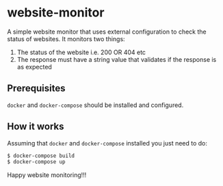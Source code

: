 # website-monitor

A simple website monitor that uses external configuration to check the status of websites. It monitors two things:

1. The status of the website i.e. 200 OR 404 etc
2. The response must have a string value that validates if the response is as expected

## Prerequisites

`docker` and `docker-compose` should be installed and configured.

## How it works

Assuming that `docker`  and `docker-compose` installed you just need to do:

```sh
$ docker-compose build
$ docker-compose up
```

Happy website monitoring!!!
